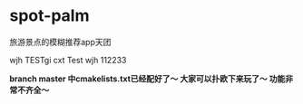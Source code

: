 # spot-palm
旅游景点的模糊推荐app天团

wjh TESTgi
cxt Test
wjh 112233


**branch master 中cmakelists.txt已经配好了～ 大家可以扑欧下来玩了～ 功能非常不齐全～** 
